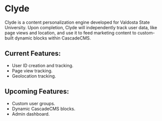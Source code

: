 # Clyde

Clyde is a content personalization engine developed for Valdosta State University. Upon completion, Clyde will independently track user data, like page views and location, and use it to feed marketing content to custom-built dynamic blocks within CascadeCMS.

## Current Features:

- User ID creation and tracking.
- Page view tracking.
- Geolocation tracking.

## Upcoming Features:

- Custom user groups.
- Dynamic CascadeCMS blocks.
- Admin dashboard.
